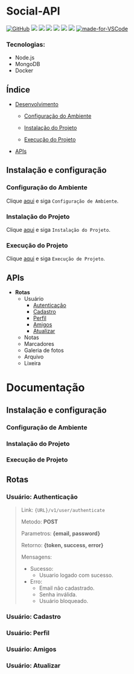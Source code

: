 # Social-API

[![GitHub](https://img.shields.io/github/license/mashape/statusapi.svg)](https://github.com/laurovitor/social-api/blob/master/LICENSE)
![](https://img.shields.io/github/package-json/v/laurovitor/social-api.svg)
![](https://img.shields.io/github/last-commit/laurovitor/social-api.svg?color=red)
![](https://img.shields.io/github/languages/top/laurovitor/social-api.svg?color=yellow)
![](https://img.shields.io/github/languages/count/laurovitor/social-api.svg?color=lightgrey)
![](https://img.shields.io/github/languages/code-size/laurovitor/social-api.svg)
![](https://img.shields.io/github/repo-size/laurovitor/social-api.svg?color=blueviolet)
[![made-for-VSCode](https://img.shields.io/badge/Made%20for-VSCode-1f425f.svg)](https://code.visualstudio.com/)

### Tecnologias:
- Node.js
- MongoDB
- Docker

## Índice

- [Desenvolvimento](#desenvolvimento)

  - [Configuração do Ambiente](#configuração-do-ambiente)

  - [Instalação do Projeto](#instalação-do-projeto)

  - [Execução do Projeto](#execução-do-projeto)

- [APIs](#apis)

## Instalação e configuração

### Configuração do Ambiente

Clique [aqui](#configuração-de-ambiente) e siga `Configuração de Ambiente`.

### Instalação do Projeto

Clique [aqui](#instalação-do-projeto) e siga `Instalação do Projeto`.

### Execução do Projeto

Clique [aqui](#execução-do-projeto) e siga `Execução de Projeto`.

## APIs

- **Rotas**
  - Usuário
    - [Autenticação](#usuário-authenticação)
    - [Cadastro](#usuário-cadastro)
    - [Perfil](#usuário-perfil)
    - [Amigos](#usuário-amigos)
    - [Atualizar](#usuário-atualizar)
  - Notas
  - Marcadores
  - Galeria de fotos
  - Arquivo
  - Lixeira

# Documentação

## Instalação e configuração

### Configuração de Ambiente

### Instalação do Projeto

### Execução de Projeto

## Rotas

### Usuário: Authenticação

> Link: `{URL}/v1/user/authenticate`
>
> Metodo: **POST**
>
> Parametros: **{email, password}**
>
> Retorno: **{token, success, error}**
>
> Mensagens:
> - Sucesso:
>   - Usuario logado com sucesso.
> - Erro:
>   - Email não cadastrado.
>   - Senha inválida.
>   - Usuário bloqueado.

### Usuário: Cadastro

### Usuário: Perfil

### Usuário: Amigos

### Usuário: Atualizar
